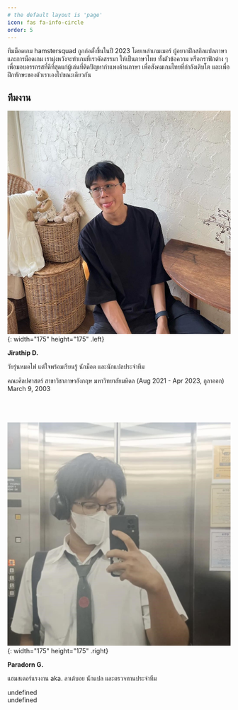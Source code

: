 ```yaml
---
# the default layout is 'page'
icon: fas fa-info-circle
order: 5
---
```


ทีมม็อดเกม hamstersquad ถูกก่อตั้งขึ้นในปี 2023 โดยเหล่าเกมเมอร์ ผู้อยากฝึกสกิลแปลภาษา และการม็อดเกม เรามุ่งหวังจะทำเกมที่เราคัดสรรมา ให้เป็นภาษาไทย ทั้งตัวข้อความ หรือกราฟิกต่าง ๆ เพื่อมอบอรรถรสที่ดีที่สุดแก่ผู้เล่นที่ติดปัญหากำแพงด้านภาษา เพื่อสังคมเกมไทยที่กำลังเติบโต และเพื่อฝึกทักษะของตัวเราเองไปขณะเดียวกัน

## ทีมงาน

![JD](../assets/img/pfp/jd.jpg){: width="175" height="175" .left}

**Jirathip D.**

วัยรุ่นหมดไฟ แต่ใจพร้อมเรียนรู้ นักม็อด และนักแปลประจำทีม

<i class="fa-solid fa-graduation-cap"></i> คณะศิลปศาสตร์ สาขาวิชาภาษาอังกฤษ มหาวิทยาลัยมหิดล (Aug 2021 - Apr 2023, กูลาออก)\
<i class="fa-solid fa-cake-candles"></i> March 9, 2003\
\
\
\
\
![PG](../assets/img/pfp/pg.jpg){: width="175" height="175" .right}

**Paradorn G.**

แฮมสเตอร์แรงงาน aka. ลาเต้บอย นักแปล และตรวจทานประจำทีม

<i class="fa-solid fa-graduation-cap"></i> undefined\
<i class="fa-solid fa-cake-candles"></i> undefined